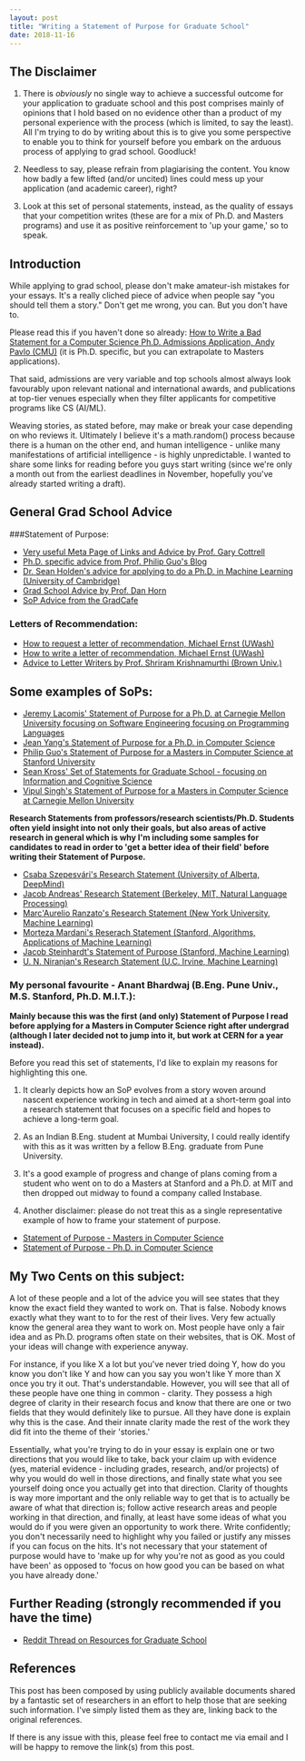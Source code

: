 ```yaml
---
layout: post
title: "Writing a Statement of Purpose for Graduate School"
date: 2018-11-16
---
```


## The Disclaimer

1. There is _obviously_ no single way to achieve a successful outcome for your application to graduate school and this post comprises mainly of opinions that I hold based on no evidence other than a product of my personal experience with the process (which is limited, to say the least). All I'm trying to do by writing about this is to give you some perspective to enable you to think for yourself before you embark on the arduous process of applying to grad school. Goodluck!

2. Needless to say, please refrain from plagiarising the content. You know how badly a few lifted (and/or uncited) lines could mess up your application (and academic career), right?

3. Look at this set of personal statements, instead, as the quality of essays that your competition writes (these are for a mix of Ph.D. and Masters programs) and use it as positive reinforcement to 'up your game,' so to speak.


## Introduction

While applying to grad school, please don't make amateur-ish mistakes for your essays. It's a really cliched piece of advice when people say "you should tell them a story." Don't get me wrong, you can. But you don't have to.

Please read this if you haven't done so already: [How to Write a Bad Statement for a Computer Science Ph.D. Admissions Application, Andy Pavlo (CMU)](http://www.cs.cmu.edu/~pavlo/blog/2015/10/how-to-write-a-bad-statement-for-a-computer-science-phd-admissions-application.html) (it is Ph.D. specific, but you can extrapolate to Masters applications).

That said, admissions are very variable and top schools almost always look favourably upon relevant national and international awards, and publications at top-tier venues especially when they filter applicants for competitive programs like CS (AI/ML). 

Weaving stories, as stated before, may make or break your case depending on who reviews it. Ultimately I believe it's a math.random() process because there is a human on the other end, and human intelligence - unlike many manifestations of artificial intelligence - is highly unpredictable. I wanted to share some links for reading before you guys start writing (since we're only a month out from the earliest deadlines in November, hopefully you've already started writing a draft).


## General Grad School Advice 

###Statement of Purpose:
* [Very useful Meta Page of Links and Advice by Prof. Gary Cottrell](http://cseweb.ucsd.edu/~gary/Advice.html)
* [Ph.D. specific advice from Prof. Philip Guo's Blog](http://pgbovine.net/grad-school-applications-summary.htm)
* [Dr. Sean Holden's advice for applying to do a Ph.D. in Machine Learning (University of Cambridge)](https://www.cl.cam.ac.uk/~sbh11/phd_apply.html)
* [Grad School Advice by Prof. Dan Horn](http://www-personal.umich.edu/~danhorn/graduate.html)
* [SoP Advice from the GradCafe](https://forum.thegradcafe.com/topic/48905-some-advice-on-writing-an-sop/)

### Letters of Recommendation:
* [How to request a letter of recommendation, Michael Ernst (UWash)](https://homes.cs.washington.edu/~mernst/advice/request-recommendation.html)
* [How to write a letter of recommendation, Michael Ernst (UWash)](https://homes.cs.washington.edu/~mernst/advice/write-recommendation.html)
* [Advice to Letter Writers by Prof. Shriram Krishnamurthi (Brown Univ.)](https://cs.brown.edu/~sk/Memos/Grad-School-Recos/)


## Some examples of SoPs:
* [Jeremy Lacomis' Statement of Purpose for a Ph.D. at Carnegie Mellon University focusing on Software Engineering focusing on Programming Languages](https://www.cs.cmu.edu/~jlacomis/assets/statement/personal-statement-cmu.pdf)
* [Jean Yang's Statement of Purpose for a Ph.D. in Computer Science](https://github.com/jeanqasaur/academic-application-materials/blob/master/phd-application-2007/personal_statement.pdf)
* [Philip Guo's Statement of Purpose for a Masters in Computer Science at Stanford University](http://pgbovine.net/PhD-applications/Philip_Guo-Stanford-PhD-app-statement.pdf)
* [Sean Kross' Set of Statements for Graduate School - focusing on Information and Cognitive Science](http://seankross.com/notes/grad-school-essays/)
* [Vipul Singh's Statement of Purpose for a Masters in Computer Science at Carnegie Mellon University](https://www.andrew.cmu.edu/user/vipuls/me/sop_vipulsingh.pdf)

**Research Statements from professors/research scientists/Ph.D. Students often yield insight into not only their goals, but also areas of active research in general which is why I'm including some samples for candidates to read in order to 'get a better idea of their field' before writing their Statement of Purpose.**

* [Csaba Szepesvári's Research Statement (University of Alberta, DeepMind)](https://sites.ualberta.ca/~szepesva/CV/Research%20Statement.pdf)
* [Jacob Andreas' Research Statement (Berkeley, MIT, Natural Language Processing)](https://people.eecs.berkeley.edu/~jda/docs/jda_research_statement.pdf)
* [Marc'Aurelio Ranzato's Research Statement (New York University, Machine Learning)](https://cs.nyu.edu/~ranzato/research/research_statement_ranzato.pdf)
* [Morteza Mardani's Reserach Statement (Stanford, Algorithms, Applications of Machine Learning)](web.stanford.edu/~morteza/research_statement.pdf)
* [Jacob Steinhardt's Statement of Purpose (Stanford, Machine Learning)](https://cs.stanford.edu/~jsteinhardt/statement.pdf)
* [U. N. Niranjan's Research Statement (U.C. Irvine, Machine Learning)](https://www.ics.uci.edu/~numanare/files/research_niranjan.pdf)

### My personal favourite - Anant Bhardwaj (B.Eng. Pune Univ., M.S. Stanford, Ph.D. M.I.T.):

**Mainly because this was the first (and only) Statement of Purpose I read before applying for a Masters in Computer Science right after undergrad (although I later decided not to jump into it, but work at CERN for a year instead).**

Before you read this set of statements, I'd like to explain my reasons for highlighting this one.

1. It clearly depicts how an SoP evolves from a story woven around nascent experience working in tech and aimed at a short-term goal into a research statement that focuses on a specific field and hopes to achieve a long-term goal.

2. As an Indian B.Eng. student at Mumbai University, I could really identify with this as it was written by a fellow B.Eng. graduate from Pune University.

3. It's a good example of progress and change of plans coming from a student who went on to do a Masters at Stanford and a Ph.D. at MIT and then dropped out midway to found a company called Instabase.

4. Another disclaimer: please do not treat this as a single representative example of how to frame your statement of purpose.

* [Statement of Purpose - Masters in Computer Science](http://people.csail.mit.edu/anantb/public/docs/sop/ms_admission_sop.pdf)
* [Statement of Purpose - Ph.D. in Computer Science](http://people.csail.mit.edu/anantb/public/docs/sop/phd_admission_sop.pdf)


## My Two Cents on this subject:

A lot of these people and a lot of the advice you will see states that they know the exact field they wanted to work on. That is false. Nobody knows exactly what they want to to for the rest of their lives. Very few actually know the general area they want to work on. Most people have only a fair idea and as Ph.D. programs often state on their websites, that is OK. Most of your ideas will change with experience anyway. 

For instance, if you like X a lot but you've never tried doing Y, how do you know you don't like Y and how can you say you won't like Y more than X once you try it out. That's understandable. However, you will see that all of these people have one thing in common - clarity. They possess a high degree of clarity in their research focus and know that there are one or two fields that they would definitely like to pursue. All they have done is explain why this is the case. And their innate clarity made the rest of the work they did fit into the theme of their 'stories.'

Essentially, what you're trying to do in your essay is explain one or two directions that you would like to take, back your claim up with evidence (yes, material evidence - including grades, research, and/or projects) of why you would do well in those directions, and finally state what you see yourself doing once you actually get into that direction. Clarity of thoughts is way more important and the only reliable way to get that is to actually be aware of what that direction is; follow active research areas and people working in that direction, and finally, at least have some ideas of what you would do if you were given an opportunity to work there. Write confidently; you don't necessarily need to highlight why you failed or justify any misses if you can focus on the hits. It's not necessary that your statement of purpose would have to 'make up for why you're not as good as you could have been' as opposed to 'focus on how good you can be based on what you have already done.' 


## Further Reading (strongly recommended if you have the time)
* [Reddit Thread on Resources for Graduate School](http://matt.might.net/articles/how-to-apply-and-get-in-to-graduate-school-in-science-mathematics-engineering-or-computer-science/)

## References
This post has been composed by using publicly available documents shared by a fantastic set of researchers in an effort to help those that are seeking such information. I've simply listed them as they are, linking back to the original references. 

If there is any issue with this, please feel free to contact me via email and I will be happy to remove the link(s) from this post.